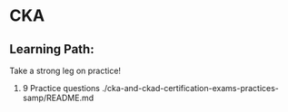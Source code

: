# CKA

## Learning Path:

Take a strong leg on practice!

1. 9 Practice questions ./cka-and-ckad-certification-exams-practices-samp/README.md
